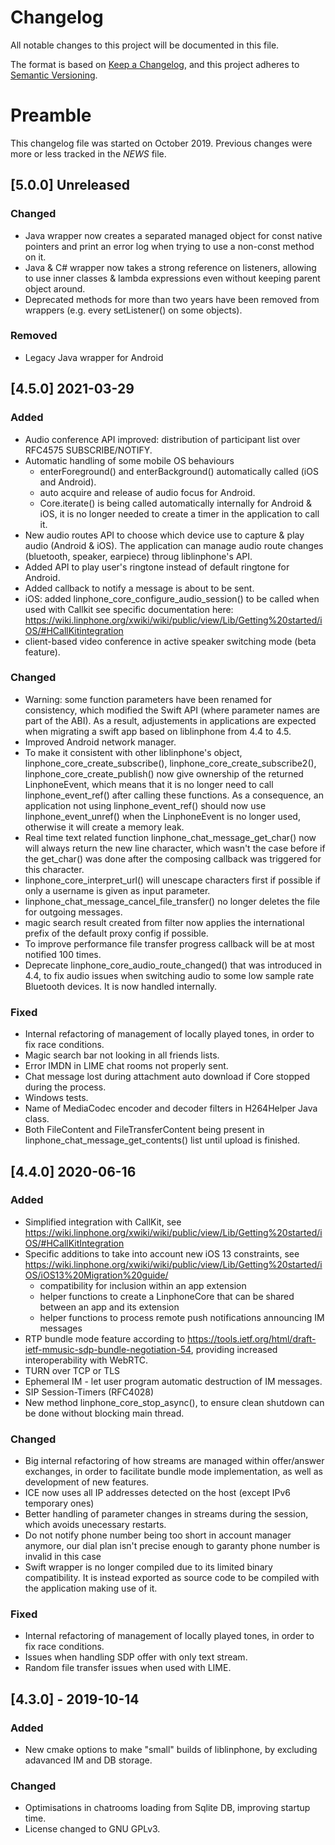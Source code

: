 # Changelog
All notable changes to this project will be documented in this file.

The format is based on [Keep a Changelog](https://keepachangelog.com/en/1.0.0/),
and this project adheres to [Semantic Versioning](https://semver.org/spec/v2.0.0.html).

# Preamble

This changelog file was started on October 2019. Previous changes were more or less tracked in the *NEWS* file.

## [5.0.0] Unreleased

### Changed
- Java wrapper now creates a separated managed object for const native pointers and print an error log when trying to use a non-const method on it.
- Java & C# wrapper now takes a strong reference on listeners, allowing to use inner classes & lambda expressions even without keeping parent object around.
- Deprecated methods for more than two years have been removed from wrappers (e.g. every setListener() on some objects).

### Removed
- Legacy Java wrapper for Android

## [4.5.0] 2021-03-29

### Added
- Audio conference API improved: distribution of participant list over RFC4575 SUBSCRIBE/NOTIFY.
- Automatic handling of some mobile OS behaviours
  * enterForeground() and enterBackground() automatically called (iOS and Android).
  * auto acquire and release of audio focus for Android.
  * Core.iterate() is being called automatically internally for Android & iOS, it is no longer needed to create a timer in the application to call it.
- New audio routes API to choose which device use to capture & play audio (Android & iOS). The application can manage
  audio route changes (bluetooth, speaker, earpiece) throug liblinphone's API.
- Added API to play user's ringtone instead of default ringtone for Android.
- Added callback to notify a message is about to be sent.
- iOS: added linphone_core_configure_audio_session() to be called when used with Callkit
  see specific documentation here: https://wiki.linphone.org/xwiki/wiki/public/view/Lib/Getting%20started/iOS/#HCallKitintegration
- client-based video conference in active speaker switching mode (beta feature).

### Changed
- Warning: some function parameters have been renamed for consistency, which modified the Swift API (where parameter names are part of the ABI).
  As a result, adjustements in applications are expected when migrating a swift app based on liblinphone from 4.4 to 4.5.
- Improved Android network manager.
- To make it consistent with other liblinphone's object, linphone_core_create_subscribe(), linphone_core_create_subscribe2(),
  linphone_core_create_publish() now give ownership of the returned LinphoneEvent, which means that it is no longer need to call
  linphone_event_ref() after calling these functions. As a consequence, an application not using linphone_event_ref() should now
  use linphone_event_unref() when the LinphoneEvent is no longer used, otherwise it will create a memory leak.
- Real time text related function linphone_chat_message_get_char() now will always return the new line character,
  which wasn't the case before if the get_char() was done after the composing callback was triggered for this character.
- linphone_core_interpret_url() will unescape characters first if possible if only a username is given as input parameter.
- linphone_chat_message_cancel_file_transfer() no longer deletes the file for outgoing messages.
- magic search result created from filter now applies the international prefix of the default proxy config if possible.
- To improve performance file transfer progress callback will be at most notified 100 times.
- Deprecate linphone_core_audio_route_changed() that was introduced in 4.4, to fix audio issues
  when switching audio to some low sample rate Bluetooth devices. It is now handled internally.

### Fixed
- Internal refactoring of management of locally played tones, in order to fix race conditions.
- Magic search bar not looking in all friends lists.
- Error IMDN in LIME chat rooms not properly sent.
- Chat message lost during attachment auto download if Core stopped during the process.
- Windows tests.
- Name of MediaCodec encoder and decoder filters in H264Helper Java class.
- Both FileContent and FileTransferContent being present in linphone_chat_message_get_contents() list until upload is finished.

## [4.4.0] 2020-06-16
    
### Added
- Simplified integration with CallKit, see https://wiki.linphone.org/xwiki/wiki/public/view/Lib/Getting%20started/iOS/#HCallKitIntegration
- Specific additions to take into account new iOS 13 constraints, see https://wiki.linphone.org/xwiki/wiki/public/view/Lib/Getting%20started/iOS/iOS13%20Migration%20guide/
  * compatibility for inclusion within an app extension
  * helper functions to create a LinphoneCore that can be shared between an app and its extension
  * helper functions to process remote push notifications announcing IM messages 
- RTP bundle mode feature according to https://tools.ietf.org/html/draft-ietf-mmusic-sdp-bundle-negotiation-54, providing
  increased interoperability with WebRTC.
- TURN over TCP or TLS
- Ephemeral IM - let user program automatic destruction of IM messages.
- SIP Session-Timers (RFC4028)
- New method linphone_core_stop_async(), to ensure clean shutdown can be done without blocking main thread.

### Changed
- Big internal refactoring of how streams are managed within offer/answer exchanges, in order to facilitate bundle mode
  implementation, as well as development of new features.
- ICE now uses all IP addresses detected on the host (except IPv6 temporary ones)
- Better handling of parameter changes in streams during the session, which avoids unecessary restarts.
- Do not notify phone number being too short in account manager anymore, our dial plan isn't precise enough to garanty phone number is invalid in this case
- Swift wrapper is no longer compiled due to its limited binary compatibility. It is instead exported as source code to be compiled with
  the application making use of it.

### Fixed
- Internal refactoring of management of locally played tones, in order to fix race conditions.
- Issues when handling SDP offer with only text stream.
- Random file transfer issues when used with LIME.


## [4.3.0] - 2019-10-14

### Added
- New cmake options to make "small" builds of liblinphone, by excluding adavanced IM and DB storage.

### Changed
- Optimisations in chatrooms loading from Sqlite DB, improving startup time.
- License changed to GNU GPLv3.


